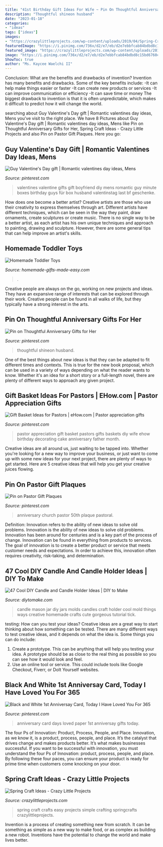 ```yaml
---
title: "41st Birthday Gift Ideas For Wife ~ Pin On Thoughtful Anniversary Gifts For Her"
description: "Thoughtful shineon husband"
date: "2023-01-18"
categories:
- "ideas"
tags: ["ideas"]
images:
- "https://crazylittleprojects.com/wp-content/uploads/2019/04/Spring-Craft-Ideas-640x1024.png"
featuredImage: "https://i.pinimg.com/736x/d2/e7/eb/d2e7ebbfcab84bdbd8c15bd6760c2ddb.jpg"
featured_image: "https://crazylittleprojects.com/wp-content/uploads/2019/04/Spring-Craft-Ideas-640x1024.png"
image: "https://i.pinimg.com/736x/d2/e7/eb/d2e7ebbfcab84bdbd8c15bd6760c2ddb.jpg"
ShowToc: true
author: "Ms. Kaycee Waelchi II"
---
```



Conclusion: What are the benefits and drawbacks of invention?
Invention has many benefits and drawbacks. Some of the key benefits include: 
-It can help make things easier or faster 
-It can create new products or services 
-It can improve communication or efficiency 
-It can save time or money 
The biggest drawback to invention is that it is often unpredictable, which makes it difficult to predict how it will change the world.

	

		
searching about Guy Valentine&#039;s Day gift | Romantic valentines day ideas, Mens you've visit to the right place. We have 8 Pictures about Guy Valentine&#039;s Day gift | Romantic valentines day ideas, Mens like Pin on Thoughtful Anniversary Gifts for Her, Spring Craft Ideas - Crazy Little Projects and also Pin on Pastor Gift Plaques. Here you go:
		
    
## Guy Valentine&#039;s Day Gift | Romantic Valentines Day Ideas, Mens

<img loading=lazy src="https://i.pinimg.com/736x/a2/d2/27/a2d22704d9cefb65e19deb7aa25d47ec--valentine-day-gifts-gift-ideas.jpg" onerror="this.onerror=null;this.src='https://tse3.mm.bing.net/th?id=OIP.FxvVIh2shlzxl14nzzVHVgHaJ3&amp;pid=15.1';" alt="Guy Valentine&#039;s Day gift | Romantic valentines day ideas, Mens">

_Source: pinterest.com_

>valentines valentine gifts gift boyfriend diy mens romantic guy minute boxes birthday guys für box husband valentinstag last bf geschenke. 

	

How does one become a better artist?
Creative artists are those who use their creativity to express themselves through art. Different artists have different techniques, which can be seen in the way they paint, draw ornaments, create sculptures or create music. There is no single way to be a better artist, as each artist has his own unique techniques and approach to painting, drawing and sculpture. However, there are some general tips that can help improve an artist's skills.

    
## Homemade Toddler Toys

<img loading=lazy src="http://www.homemade-gifts-made-easy.com/image-files/homemade-toddler-toys-montage-800x1299.jpg" onerror="this.onerror=null;this.src='https://tse4.mm.bing.net/th?id=OIP.scl-Afj7IbPx8fB6StctZwHaMB&amp;pid=15.1';" alt="Homemade Toddler Toys">

_Source: homemade-gifts-made-easy.com_

>. 

	

Creative people are always on the go, working on new projects and ideas. They have an expansive range of interests that can be explored through their work. Creative people can be found in all walks of life, but they typically have a strong interest in the arts.

    
## Pin On Thoughtful Anniversary Gifts For Her

<img loading=lazy src="https://i.pinimg.com/736x/d2/e7/eb/d2e7ebbfcab84bdbd8c15bd6760c2ddb.jpg" onerror="this.onerror=null;this.src='https://tse4.mm.bing.net/th?id=OIP.mEByBLNV6JTDarGqbvOkxAHaHa&amp;pid=15.1';" alt="Pin on Thoughtful Anniversary Gifts for Her">

_Source: pinterest.com_

>thoughtful shineon husband. 

	

One of the best things about new ideas is that they can be adapted to fit different times and contexts. This is true for the new book proposal, which can be used in a variety of ways depending on what the reader wants to know. Whether it's an idea for a short story or a full-length novel, there are plenty of different ways to approach any given project.

    
## Gift Basket Ideas For Pastors | EHow.com | Pastor Appreciation Gifts

<img loading=lazy src="https://i.pinimg.com/736x/02/ac/7e/02ac7e0a0f0c00f8bb1da8e37a56bf13.jpg" onerror="this.onerror=null;this.src='https://tse3.mm.bing.net/th?id=OIP.iQ6asbp9MgG_glTFODqy3wHaE7&amp;pid=15.1';" alt="Gift Basket Ideas for Pastors | eHow.com | Pastor appreciation gifts">

_Source: pinterest.com_

>pastor appreciation gift basket pastors gifts baskets diy wife ehow birthday decorating cake anniversary father month. 

	

Creative ideas are all around us, just waiting to be tapped into. Whether you're looking for a new way to improve your business, or just want to come up with some new ideas for your next project, there are plenty of ways to get started. Here are 5 creative ideas that will help you get your creative juices flowing.

    
## Pin On Pastor Gift Plaques

<img loading=lazy src="https://i.pinimg.com/736x/bc/d1/2c/bcd12c537176b1de16c52bb7e4574894.jpg" onerror="this.onerror=null;this.src='https://tse4.mm.bing.net/th?id=OIP.-tmbaMU4lsFZyCNy408tJwHaJ_&amp;pid=15.1';" alt="Pin on Pastor Gift Plaques">

_Source: pinterest.com_

>anniversary church pastor 50th plaque pastoral. 

	

Definition: Innovation refers to the ability of new ideas to solve old problems.
Innovation is the ability of new ideas to solve old problems. Innovation has been around for centuries and is a key part of the process of change. Innovation can be found in everything from products to services. The goal of innovation is to create a better product or service that meets customer needs and expectations. In order to achieve this, innovation often requires creativity, risk-taking, and determination.

    
## 47 Cool DIY Candle And Candle Holder Ideas | DIY To Make

<img loading=lazy src="http://www.diytomake.com/wp-content/uploads/2015/12/Beautiful-homemade-candle-molds-ideas-diy.jpg" onerror="this.onerror=null;this.src='https://tse2.mm.bing.net/th?id=OIP.ziUHEsqzTgy3NZVwM9nGSQHaKZ&amp;pid=15.1';" alt="47 Cool DIY Candle and Candle Holder Ideas | DIY to Make">

_Source: diytomake.com_

>candle mason jar diy jars molds candles craft holder cool mold things ways creative homemade crafts cute gorgeous tutorial tick. 

	

testing: How can you test your ideas?
Creative ideas are a great way to start thinking about how something can be tested. There are many different ways to test creative ideas, and it depends on what the idea is. Some things you can do include:
1. Create a prototype. This can be anything that will help you testing your idea. A prototype should be as close to the real thing as possible so you can see how it would look and feel.
2. Use an online tool or service. This could include tools like Google Checkout, Fiverr, or DoIt Yourself websites.

    
## Black And White 1st Anniversay Card, Today I Have Loved You For 365

<img loading=lazy src="https://i.pinimg.com/736x/5f/51/9c/5f519c673b1d061c336fde00060f4617.jpg" onerror="this.onerror=null;this.src='https://tse2.mm.bing.net/th?id=OIP.RZcTBrBHPe8jsZ6JBQ2LyAHaJ3&amp;pid=15.1';" alt="Black and White 1st Anniversay Card, Today I Have Loved You For 365">

_Source: pinterest.com_

>anniversary card days loved paper 1st anniversay gifts today. 

	

The four Ps of Innovation: Product, Process, People, and Place.
Innovation, as we know it, is a product, process, people, and place. It’s the catalyst that drives change and makes products better. It’s what makes businesses successful.
If you want to be successful with innovation, you must understand the four Ps of Innovation: product, process, people, and place. By following these four paces, you can ensure your product is ready for prime time when customers come knocking on your door.

    
## Spring Craft Ideas - Crazy Little Projects

<img loading=lazy src="https://crazylittleprojects.com/wp-content/uploads/2019/04/Spring-Craft-Ideas-640x1024.png" onerror="this.onerror=null;this.src='https://tse3.mm.bing.net/th?id=OIP.sBk0ZcHtypZbb9LMAe0lhgHaL2&amp;pid=15.1';" alt="Spring Craft Ideas - Crazy Little Projects">

_Source: crazylittleprojects.com_

>spring craft crafts easy projects simple crafting springcrafts crazylittleprojects. 

	

Invention is a process of creating something new from scratch. It can be something as simple as a new way to make food, or as complex as building a new robot. Inventions have the potential to change the world and make lives better.

